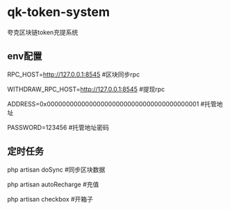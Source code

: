 # qk-token-system
夸克区块链token充提系统

## env配置

RPC_HOST=http://127.0.0.1:8545 #区块同步rpc

WITHDRAW_RPC_HOST=http://127.0.0.1:8545 #提现rpc

ADDRESS=0x0000000000000000000000000000000000000001 #托管地址

PASSWORD=123456 #托管地址密码

## 定时任务

php artisan  doSync #同步区块数据

php artisan  autoRecharge #充值

php artisan  checkbox #开箱子

